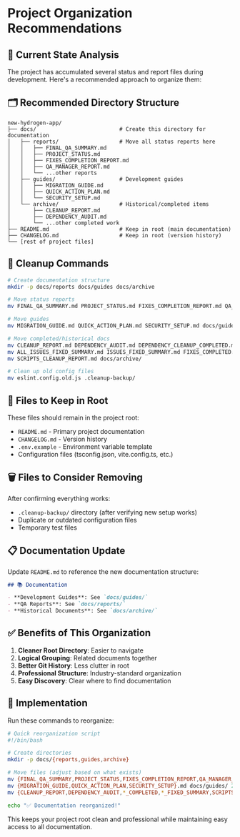 # Project Organization Recommendations

## 📁 Current State Analysis

The project has accumulated several status and report files during development. Here's a recommended approach to organize them:

## 🗂️ Recommended Directory Structure

```
new-hydrogen-app/
├── docs/                          # Create this directory for documentation
│   ├── reports/                   # Move all status reports here
│   │   ├── FINAL_QA_SUMMARY.md
│   │   ├── PROJECT_STATUS.md
│   │   ├── FIXES_COMPLETION_REPORT.md
│   │   ├── QA_MANAGER_REPORT.md
│   │   └── ...other reports
│   ├── guides/                    # Development guides
│   │   ├── MIGRATION_GUIDE.md
│   │   ├── QUICK_ACTION_PLAN.md
│   │   └── SECURITY_SETUP.md
│   └── archive/                   # Historical/completed items
│       ├── CLEANUP_REPORT.md
│       ├── DEPENDENCY_AUDIT.md
│       └── ...other completed work
├── README.md                      # Keep in root (main documentation)
├── CHANGELOG.md                   # Keep in root (version history)
└── [rest of project files]
```

## 🧹 Cleanup Commands

```bash
# Create documentation structure
mkdir -p docs/reports docs/guides docs/archive

# Move status reports
mv FINAL_QA_SUMMARY.md PROJECT_STATUS.md FIXES_COMPLETION_REPORT.md QA_MANAGER_REPORT.md docs/reports/

# Move guides
mv MIGRATION_GUIDE.md QUICK_ACTION_PLAN.md SECURITY_SETUP.md docs/guides/

# Move completed/historical docs
mv CLEANUP_REPORT.md DEPENDENCY_AUDIT.md DEPENDENCY_CLEANUP_COMPLETED.md docs/archive/
mv ALL_ISSUES_FIXED_SUMMARY.md ISSUES_FIXED_SUMMARY.md FIXES_COMPLETED.md docs/archive/
mv SCRIPTS_CLEANUP_REPORT.md docs/archive/

# Clean up old config files
mv eslint.config.old.js .cleanup-backup/
```

## 📝 Files to Keep in Root

These files should remain in the project root:
- `README.md` - Primary project documentation
- `CHANGELOG.md` - Version history
- `.env.example` - Environment variable template
- Configuration files (tsconfig.json, vite.config.ts, etc.)

## 🗑️ Files to Consider Removing

After confirming everything works:
- `.cleanup-backup/` directory (after verifying new setup works)
- Duplicate or outdated configuration files
- Temporary test files

## 📋 Documentation Update

Update `README.md` to reference the new documentation structure:

```markdown
## 📚 Documentation

- **Development Guides**: See `docs/guides/`
- **QA Reports**: See `docs/reports/`
- **Historical Documents**: See `docs/archive/`
```

## ✅ Benefits of This Organization

1. **Cleaner Root Directory**: Easier to navigate
2. **Logical Grouping**: Related documents together
3. **Better Git History**: Less clutter in root
4. **Professional Structure**: Industry-standard organization
5. **Easy Discovery**: Clear where to find documentation

## 🚀 Implementation

Run these commands to reorganize:

```bash
# Quick reorganization script
#!/bin/bash

# Create directories
mkdir -p docs/{reports,guides,archive}

# Move files (adjust based on what exists)
mv {FINAL_QA_SUMMARY,PROJECT_STATUS,FIXES_COMPLETION_REPORT,QA_MANAGER_REPORT}.md docs/reports/ 2>/dev/null
mv {MIGRATION_GUIDE,QUICK_ACTION_PLAN,SECURITY_SETUP}.md docs/guides/ 2>/dev/null
mv {CLEANUP_REPORT,DEPENDENCY_AUDIT,*_COMPLETED,*_FIXED_SUMMARY,SCRIPTS_CLEANUP_REPORT}.md docs/archive/ 2>/dev/null

echo "✅ Documentation reorganized!"
```

This keeps your project root clean and professional while maintaining easy access to all documentation.
